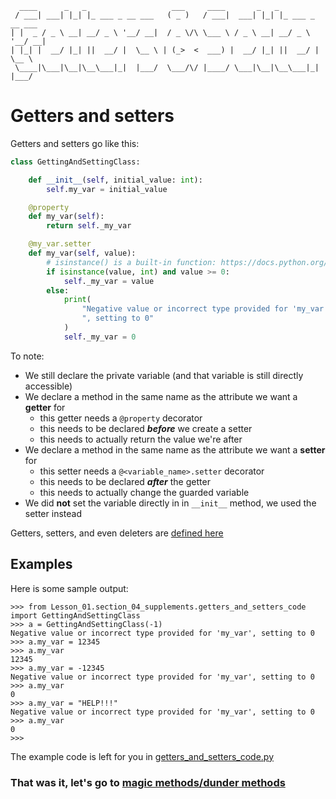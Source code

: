 ```
  ____      _   _                   ___     ____       _   _                
 / ___| ___| |_| |_ ___ _ __ ___   ( _ )   / ___|  ___| |_| |_ ___ _ __ ___ 
| |  _ / _ \ __| __/ _ \ '__/ __|  / _ \/\ \___ \ / _ \ __| __/ _ \ '__/ __|
| |_| |  __/ |_| ||  __/ |  \__ \ | (_>  <  ___) |  __/ |_| ||  __/ |  \__ \
 \____|\___|\__|\__\___|_|  |___/  \___/\/ |____/ \___|\__|\__\___|_|  |___/
```


# Getters and setters
Getters and setters go like this:

```python
class GettingAndSettingClass:

    def __init__(self, initial_value: int):
        self.my_var = initial_value

    @property
    def my_var(self):
        return self._my_var

    @my_var.setter
    def my_var(self, value):
        # isinstance() is a built-in function: https://docs.python.org/3/library/functions.html#isinstance
        if isinstance(value, int) and value >= 0:
            self._my_var = value
        else:
            print(
                "Negative value or incorrect type provided for 'my_var'"
                ", setting to 0"
            )
            self._my_var = 0
```

To note:
* We still declare the private variable (and that variable is still directly accessible)
* We declare a method in the same name as the attribute we want a **getter** for
    * this getter needs a `@property` decorator
    * this needs to be declared **_before_** we create a setter
    * this needs to actually return the value we're after
* We declare a method in the same name as the attribute we want a **setter** for
    * this setter needs a `@<variable_name>.setter` decorator
    * this needs to be declared **_after_** the getter
    * this needs to actually change the guarded variable
* We did **not** set the variable directly in in `__init__` method, we used the setter instead

Getters, setters, and even deleters are [defined here](https://docs.python.org/3/library/functions.html#property)

## Examples
Here is some sample output:
```
>>> from Lesson_01.section_04_supplements.getters_and_setters_code import GettingAndSettingClass
>>> a = GettingAndSettingClass(-1)
Negative value or incorrect type provided for 'my_var', setting to 0
>>> a.my_var = 12345
>>> a.my_var 
12345
>>> a.my_var = -12345
Negative value or incorrect type provided for 'my_var', setting to 0
>>> a.my_var
0
>>> a.my_var = "HELP!!!"
Negative value or incorrect type provided for 'my_var', setting to 0
>>> a.my_var
0
>>> 
```

The example code is left for you in [getters_and_setters_code.py](./section_04_supplements/getters_and_setters_code.py)

### That was it, let's go to [magic methods/dunder methods](./05_magic_dunder_methods.md)
